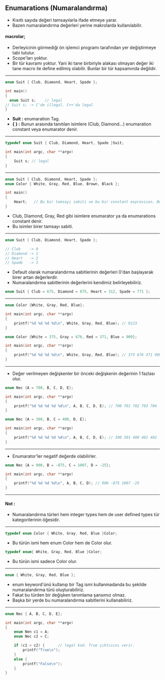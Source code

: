 ## Enumarations (Numaralandırma)

* Kısıtlı sayıda değeri tamsayılarla ifade etmeye yarar.
* Bazen numaralandırma değerleri yerine makrolarda kullanılabilir.

#### macrolar;
* Derleyicinin görmediği ön işlemci programı tarafından yer değiştirmeye tabi tutulur.
* Scope'ları yoktur.
* Bir tür kavramı yoktur. Yani iki tane birbiriyle alakası olmayan değer iki tane macro ile define edilmiş olabilir. Bunlar bir tür kapsamında değildir.

------------------------------------------------------------------------------------------------------------------------------------------------------------

```c
enum Suit { Club, Diamond, Heart, Spade };

int main()
{
  enum Suit s;    // legal
// Suit s; -> C'de illegal. C++'da legal   
}
```
* **Suit :** enumaration Tag.
* **{ } :** Bunun arasında tanıtılan isimlere (Club, Diamond...) enumaration constant veya enumarator denir.
  
------------------------------------------------------------------------------------------------------------------------------------------------------------

```c
typedef enum Suit { Club, Diamond, Heart, Spade }Suit;

int main(int argc, char **argv)
{
    Suit s; // legal
}
```

------------------------------------------------------------------------------------------------------------------------------------------------------------

```c
enum Suit { Club, Diamond, Heart, Spade };
enum Color { White, Gray, Red, Blue, Brown, Black };

int main()
{
    Heart;   // Bu bir tamsayı sabiti ve bu bir constant expression. Bu ifadenin türü enum Suit türüdür.
}
```

* Club, Diamond, Gray, Red gibi isimlere enumarator ya da enumarations constant denir.
* Bu isimler birer tamsayı sabiti.

------------------------------------------------------------------------------------------------------------------------------------------------------------

```c
enum Suit { Club, Diamond, Heart, Spade };

// Club    -> 0
// Diamond -> 1
// Heart   -> 2
// Spade   -> 3
```

* Default olarak numaralandırma sabitlerinin değerleri 0'dan başlayarak birer artan değerlerdir.
* Numaralandırma sabitlerinin değerlerini kendimiz belirleyebiliriz.

```c
enum Suit { Club = 675, Diamond = 875, Heart = 312, Spade = 771 };
```

------------------------------------------------------------------------------------------------------------------------------------------------------------

```c
enum Color {White, Gray, Red, Blue};

int main(int argc, char **argv)
{
    printf("%d %d %d %d\n", White, Gray, Red, Blue); // 0123
}
```

```c
enum Color {White = 375, Gray = 676, Red = 371, Blue = 909};

int main(int argc, char **argv)
{
    printf("%d %d %d %d\n", White, Gray, Red, Blue); // 375 676 371 909
}
```

------------------------------------------------------------------------------------------------------------------------------------------------------------

* Değer verilmeyen değişkenler bir önceki değişkenin değerinin 1 fazlası olur.

```c
enum Nec {A = 700, B, C, D, E};

int main(int argc, char **argv)
{
    printf("%d %d %d %d %d\n", A, B, C, D, E); // 700 701 702 703 704
}
```

```c
enum Nec {A = 300, B, C = 400, D, E};

int main(int argc, char **argv)
{
    printf("%d %d %d %d %d\n", A, B, C, D, E); // 300 301 400 401 402
}
```

------------------------------------------------------------------------------------------------------------------------------------------------------------

* Enumarator'ler negatif değerde olabilirler.

```c
enum Nec {A = 900, B = -875, C = 1007, D = -25};

int main(int argc, char **argv)
{
    printf("%d %d %d %d\n", A, B, C, D); // 900 -875 1007 -25
}
```

------------------------------------------------------------------------------------------------------------------------------------------------------------

#### Not : 

* Numaralandırma türleri hem integer types hem de user defined types tür kategorilerinin öğesidir.

------------------------------------------------------------------------------------------------------------------------------------------------------------

```c
typedef enum Color { White, Gray, Red, Blue }Color;
```

* Bu türün ismi hem enum Color hem de Color olur.

```c
typedef enum{ White, Gray, Red, Blue }Color;
```
* Bu türün ismi sadece Color olur.

------------------------------------------------------------------------------------------------------------------------------------------------------------

```c
enum { White, Gray, Red, Blue };
```

* enum keyword'ünü kullanıp bir Tag ismi kullanmadanda bu şekilde numaralandırma türü oluşturabiliriz.
* Fakat bu türden bir değişken tanımlama şansımız olmaz.
* Başka bir yerde bu numaralandırma sabitlerini kullanabiliriz.

------------------------------------------------------------------------------------------------------------------------------------------------------------

```c
enum Nec { A, B, C, D, E};

int main(int argc, char **argv)
{
    enum Nen c1 = A;
    enum Nec c2 = C;

    if (c1 < c2) {      // legal kod. True çıktısını verir.
        printf("True\n");
    }
    else {
        printf("False\n");
    }
}
```







































































































